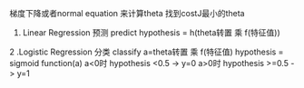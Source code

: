 梯度下降或者normal equation 来计算theta
找到costJ最小的theta

1. Linear Regression 预测 predict
hypothesis = h(theta转置 乘 f(特征值))

2 .Logistic Regression 分类 classify
a=theta转置 乘 f(特征值)
hypothesis = sigmoid function(a)
a<0时 hypothesis <0.5  -> y=0
a>0时 hypothesis >=0.5 -> y=1
